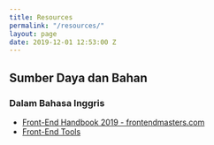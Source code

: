 ```yaml
---
title: Resources
permalink: "/resources/"
layout: page
date: 2019-12-01 12:53:00 Z
---
```


## Sumber Daya dan Bahan

### Dalam Bahasa Inggris
* [Front-End Handbook 2019 - frontendmasters.com](https://frontendmasters.com/books/front-end-handbook/2019/)
* [Front-End Tools](http://frontendtools.com/)